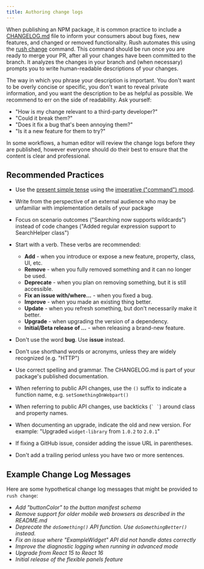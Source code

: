 ```yaml
---
title: Authoring change logs
---
```


When publishing an NPM package, it is common practice to include a [CHANGELOG.md](https://github.com/microsoft/rushstack/blob/main/libraries/node-core-library/CHANGELOG.md) file to inform your consumers about bug fixes, new features, and changed or removed functionality. Rush automates this using the [rush change](../commands/rush_change.md) command. This command should be run once you are ready to merge your PR, after all your changes have been committed to the branch. It analyzes the changes in your branch and (when necessary) prompts you to write human-readable descriptions of your changes.

The way in which you phrase your description is important. You don't want to be overly concise or specific, you don't want to reveal private information, and you want the description to be as helpful as possible. We recommend to err on the side of readability. Ask yourself:

- "How is my change relevant to a third-party developer?"
- "Could it break them?"
- "Does it fix a bug that's been annoying them?"
- "Is it a new feature for them to try?"

In some workflows, a human editor will review the change logs before they are published, however everyone should do their best to ensure that the content is clear and professional.

## Recommended Practices

- Use the [present simple tense](http://www.englishtenses.com/tenses/present_simple) using the [imperative ("command") mood](http://grammarist.com/grammar/english-moods/).

- Write from the perspective of an external audience who may be unfamiliar with implementation details of your package

- Focus on scenario outcomes ("Searching now supports wildcards") instead of code changes ("Added regular expression support to SearchHelper class")

- Start with a verb. These verbs are recommended:

  - **Add** - when you introduce or expose a new feature, property, class, UI, etc.
  - **Remove** - when you fully removed something and it can no longer be used.
  - **Deprecate** - when you plan on removing something, but it is still accessible.
  - **Fix an issue with/where...** - when you fixed a bug.
  - **Improve** - when you made an existing thing better.
  - **Update** - when you refresh something, but don't necessarily make it better.
  - **Upgrade** - when upgrading the version of a dependency.
  - **Initial/Beta release of ...** - when releasing a brand-new feature.

- Don't use the word **bug**. Use **issue** instead.

- Don't use shorthand words or acronyms, unless they are widely recognized (e.g. "HTTP")

- Use correct spelling and grammar. The CHANGELOG.md is part of your package's published documentation.

- When referring to public API changes, use the `()` suffix to indicate a function name, e.g. `setSomethingOnWebpart()`

- When referring to public API changes, use backticks (`` ` ` ``) around class and property names.

- When documenting an upgrade, indicate the old and new version. For example: "Upgraded `widget-library` from `1.0.2` to `2.0.1`"

- If fixing a GitHub issue, consider adding the issue URL in parentheses.

- Don't add a trailing period unless you have two or more sentences.

## Example Change Log Messages

Here are some hypothetical change log messages that might be provided to `rush change`:

- _Add "buttonColor" to the button manifest schema_
- _Remove support for older mobile web browsers as described in the README.md_
- _Deprecate the `doSomething()` API function. Use `doSomethingBetter()` instead._
- _Fix an issue where "ExampleWidget" API did not handle dates correctly_
- _Improve the diagnostic logging when running in advanced mode_
- _Upgrade from React 15 to React 16_
- _Initial release of the flexible panels feature_
